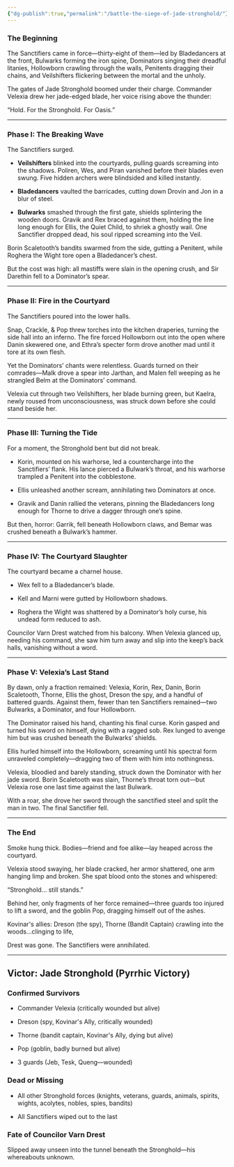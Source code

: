 ```yaml
---
{"dg-publish":true,"permalink":"/battle-the-siege-of-jade-stronghold/"}
---
```


### **The Beginning**

The Sanctifiers came in force—thirty-eight of them—led by Bladedancers at the front, Bulwarks forming the iron spine, Dominators singing their dreadful litanies, Hollowborn crawling through the walls, Penitents dragging their chains, and Veilshifters flickering between the mortal and the unholy.

The gates of Jade Stronghold boomed under their charge. Commander Velexia drew her jade-edged blade, her voice rising above the thunder:

“Hold. For the Stronghold. For Oasis.”

---

### **Phase I: The Breaking Wave**

The Sanctifiers surged.

- **Veilshifters** blinked into the courtyards, pulling guards screaming into the shadows. Poliren, Wes, and Piran vanished before their blades even swung. Five hidden archers were blindsided and killed instantly.
    
- **Bladedancers** vaulted the barricades, cutting down Drovin and Jon in a blur of steel.
    
- **Bulwarks** smashed through the first gate, shields splintering the wooden doors. Gravik and Rex braced against them, holding the line long enough for Ellis, the Quiet Child, to shriek a ghostly wail. One Sanctifier dropped dead, his soul ripped screaming into the Veil.

Borin Scaletooth’s bandits swarmed from the side, gutting a Penitent, while Roghera the Wight tore open a Bladedancer’s chest.

But the cost was high: all mastiffs were slain in the opening crush, and Sir Darethin fell to a Dominator’s spear.

---

### **Phase II: Fire in the Courtyard**

The Sanctifiers poured into the lower halls.

Snap, Crackle, & Pop threw torches into the kitchen draperies, turning the side hall into an inferno. The fire forced Hollowborn out into the open where Danin skewered one, and Ethra’s specter form drove another mad until it tore at its own flesh.

Yet the Dominators’ chants were relentless. Guards turned on their comrades—Malk drove a spear into Jarthan, and Malen fell weeping as he strangled Belm at the Dominators’ command.

Velexia cut through two Veilshifters, her blade burning green, but Kaelra, newly roused from unconsciousness, was struck down before she could stand beside her.

---

### **Phase III: Turning the Tide**

For a moment, the Stronghold bent but did not break.

- Korin, mounted on his warhorse, led a countercharge into the Sanctifiers’ flank. His lance pierced a Bulwark’s throat, and his warhorse trampled a Penitent into the cobblestone.
    
- Ellis unleashed another scream, annihilating two Dominators at once.
    
- Gravik and Danin rallied the veterans, pinning the Bladedancers long enough for Thorne to drive a dagger through one’s spine.

But then, horror: Garrik, fell beneath Hollowborn claws, and Bemar was crushed beneath a Bulwark’s hammer.

---

### **Phase IV: The Courtyard Slaughter**

The courtyard became a charnel house.

- Wex fell to a Bladedancer’s blade.
    
- Kell and Marni were gutted by Hollowborn shadows.
    
- Roghera the Wight was shattered by a Dominator’s holy curse, his undead form reduced to ash.

Councilor Varn Drest watched from his balcony. When Velexia glanced up, needing his command, she saw him turn away and slip into the keep’s back halls, vanishing without a word.

---

### **Phase V: Velexia’s Last Stand**

By dawn, only a fraction remained: Velexia, Korin, Rex, Danin, Borin Scaletooth, Thorne, Ellis the ghost, Dreson the spy, and a handful of battered guards. Against them, fewer than ten Sanctifiers remained—two Bulwarks, a Dominator, and four Hollowborn.

The Dominator raised his hand, chanting his final curse. Korin gasped and turned his sword on himself, dying with a ragged sob. Rex lunged to avenge him but was crushed beneath the Bulwarks’ shields.

Ellis hurled himself into the Hollowborn, screaming until his spectral form unraveled completely—dragging two of them with him into nothingness.

Velexia, bloodied and barely standing, struck down the Dominator with her jade sword. Borin Scaletooth was slain, Thorne’s throat torn out—but Velexia rose one last time against the last Bulwark.

With a roar, she drove her sword through the sanctified steel and split the man in two. The final Sanctifier fell.

---

### **The End**

Smoke hung thick. Bodies—friend and foe alike—lay heaped across the courtyard.

Velexia stood swaying, her blade cracked, her armor shattered, one arm hanging limp and broken. She spat blood onto the stones and whispered:

“Stronghold… still stands.”

Behind her, only fragments of her force remained—three guards too injured to lift a sword, and the goblin Pop, dragging himself out of the ashes.

Kovinar's allies: Dreson (the spy), Thorne (Bandit Captain) crawling into the woods...clinging to life, 

Drest was gone. The Sanctifiers were annihilated.

---

## **Victor: Jade Stronghold (Pyrrhic Victory)**

### **Confirmed Survivors**

- Commander Velexia (critically wounded but alive)
    
- Dreson (spy, Kovinar's Ally, critically wounded)
    
- Thorne (bandit captain, Kovinar's Ally, dying but alive)
    
- Pop (goblin, badly burned but alive)
    
- 3 guards (Jeb, Tesk, Queng—wounded)

### **Dead or Missing**

- All other Stronghold forces (knights, veterans, guards, animals, spirits, wights, acolytes, nobles, spies, bandits)
    
- All Sanctifiers wiped out to the last

### **Fate of Councilor Varn Drest**

Slipped away unseen into the tunnel beneath the Stronghold—his whereabouts unknown.